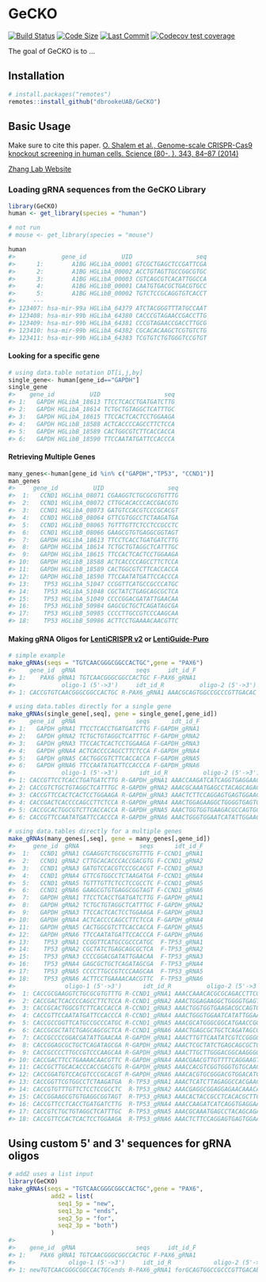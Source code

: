 # GeCKO

<!-- badges: start -->
[![Build Status](https://travis-ci.org/dbrookeUAB/GeCKO.svg?branch=master)](https://travis-ci.org/dbrookeUAB/GeCKO)
[![Code Size](https://img.shields.io/github/languages/code-size/dbrookeUAB/GeCKO.svg)](https://github.com/dbrookeUAB/GeCKO)
[![Last Commit](https://img.shields.io/github/last-commit/dbrookeUAB/GeCKO.svg)](https://github.com/dbrookeUAB/GeCKO/commits/master)
[![Codecov test coverage](https://codecov.io/gh/dbrookeUAB/GeCKO/branch/master/graph/badge.svg)](https://codecov.io/gh/dbrookeUAB/GeCKO?branch=master)
<!-- badges: end -->

The goal of GeCKO is to ...

## Installation

``` r
# install.packages("remotes")
remotes::install_github("dbrookeUAB/GeCKO")
```

## Basic Usage

Make sure to cite this paper. 
[O. Shalem et al., Genome-scale CRISPR-Cas9 knockout screening in human cells. Science (80-. ). 343, 84–87 (2014)](https://science.sciencemag.org/content/343/6166/84)


[Zhang Lab Website](http://genome-engineering.org)

### Loading gRNA sequences from the GeCKO Library


``` r
library(GeCKO)
human <- get_library(species = "human") 

# not run
# mouse <- get_library(species = "mouse")

human
#>             gene_id          UID                  seq
#>      1:        A1BG HGLibA_00001 GTCGCTGAGCTCCGATTCGA
#>      2:        A1BG HGLibA_00002 ACCTGTAGTTGCCGGCGTGC
#>      3:        A1BG HGLibA_00003 CGTCAGCGTCACATTGGCCA
#>      4:        A1BG HGLibB_00001 CAATGTGACGCTGACGTGCC
#>      5:        A1BG HGLibB_00002 TGTCTCCGCAGGTGTCACCT
#>     ---                                              
#> 123407: hsa-mir-99a HGLibA_64379 ATCTACGGGTTTATGCCAAT
#> 123408: hsa-mir-99b HGLibA_64380 CACCCGTAGAACCGACCTTG
#> 123409: hsa-mir-99b HGLibA_64381 CCCGTAGAACCGACCTTGCG
#> 123410: hsa-mir-99b HGLibA_64382 CGCACACAAGCTCGTGTCTG
#> 123411: hsa-mir-99b HGLibA_64383 TCGTGTCTGTGGGTCCGTGT
```

#### Looking for a specific gene

``` r
# using data.table notation DT[i,j,by]
single_gene<- human[gene_id=="GAPDH"]
single_gene
#>    gene_id          UID                  seq
#> 1:   GAPDH HGLibA_18613 TTCCTCACCTGATGATCTTG
#> 2:   GAPDH HGLibA_18614 TCTGCTGTAGGCTCATTTGC
#> 3:   GAPDH HGLibA_18615 TTCCACTCACTCCTGGAAGA
#> 4:   GAPDH HGLibB_18588 ACTCACCCCAGCCTTCTCCA
#> 5:   GAPDH HGLibB_18589 CACTGGCGTCTTCACCACCA
#> 6:   GAPDH HGLibB_18590 TTCCAATATGATTCCACCCA
```

#### Retrieving Multiple Genes


``` r
many_genes<-human[gene_id %in% c("GAPDH","TP53", "CCND1")]
man_genes
#>     gene_id          UID                  seq
#>  1:   CCND1 HGLibA_08071 CGAAGGTCTGCGCGTGTTTG
#>  2:   CCND1 HGLibA_08072 CTTGCACACCCACCGACGTG
#>  3:   CCND1 HGLibA_08073 GATGTCCACGTCCCGCACGT
#>  4:   CCND1 HGLibB_08064 GTTCGTGGCCTCTAAGATGA
#>  5:   CCND1 HGLibB_08065 TGTTTGTTCTCCTCCGCCTC
#>  6:   CCND1 HGLibB_08066 GAAGCGTGTGAGGCGGTAGT
#>  7:   GAPDH HGLibA_18613 TTCCTCACCTGATGATCTTG
#>  8:   GAPDH HGLibA_18614 TCTGCTGTAGGCTCATTTGC
#>  9:   GAPDH HGLibA_18615 TTCCACTCACTCCTGGAAGA
#> 10:   GAPDH HGLibB_18588 ACTCACCCCAGCCTTCTCCA
#> 11:   GAPDH HGLibB_18589 CACTGGCGTCTTCACCACCA
#> 12:   GAPDH HGLibB_18590 TTCCAATATGATTCCACCCA
#> 13:    TP53 HGLibA_51047 CCGGTTCATGCCGCCCATGC
#> 14:    TP53 HGLibA_51048 CGCTATCTGAGCAGCGCTCA
#> 15:    TP53 HGLibA_51049 CCCCGGACGATATTGAACAA
#> 16:    TP53 HGLibB_50984 GAGCGCTGCTCAGATAGCGA
#> 17:    TP53 HGLibB_50985 CCCCTTGCCGTCCCAAGCAA
#> 18:    TP53 HGLibB_50986 ACTTCCTGAAAACAACGTTC
```



#### Making gRNA Oligos for [LentiCRISPR v2](https://www.addgene.org/52961/) or [LentiGuide-Puro](https://www.addgene.org/52963/)


``` r
# simple example
make_gRNAs(seqs = "TGTCAACGGGCGGCCACTGC",gene = "PAX6")
#>    gene_id  gRNA                 seqs     idt_id_F
#> 1:    PAX6 gRNA1 TGTCAACGGGCGGCCACTGC F-PAX6_gRNA1
#>             oligo-1 (5'->3')     idt_id_R          oligo-2 (5'->3')
#> 1: CACCGTGTCAACGGGCGGCCACTGC R-PAX6_gRNA1 AAACGCAGTGGCCGCCCGTTGACAC
```


```r
# using data.tables directly for a single gene
make_gRNAs(single_gene[,seq], gene = single_gene[,gene_id])
#>    gene_id  gRNA                 seqs      idt_id_F
#> 1:   GAPDH gRNA1 TTCCTCACCTGATGATCTTG F-GAPDH_gRNA1
#> 2:   GAPDH gRNA2 TCTGCTGTAGGCTCATTTGC F-GAPDH_gRNA2
#> 3:   GAPDH gRNA3 TTCCACTCACTCCTGGAAGA F-GAPDH_gRNA3
#> 4:   GAPDH gRNA4 ACTCACCCCAGCCTTCTCCA F-GAPDH_gRNA4
#> 5:   GAPDH gRNA5 CACTGGCGTCTTCACCACCA F-GAPDH_gRNA5
#> 6:   GAPDH gRNA6 TTCCAATATGATTCCACCCA F-GAPDH_gRNA6
#>             oligo-1 (5'->3')      idt_id_R          oligo-2 (5'->3')
#> 1: CACCGTTCCTCACCTGATGATCTTG R-GAPDH_gRNA1 AAACCAAGATCATCAGGTGAGGAAC
#> 2: CACCGTCTGCTGTAGGCTCATTTGC R-GAPDH_gRNA2 AAACGCAAATGAGCCTACAGCAGAC
#> 3: CACCGTTCCACTCACTCCTGGAAGA R-GAPDH_gRNA3 AAACTCTTCCAGGAGTGAGTGGAAC
#> 4: CACCGACTCACCCCAGCCTTCTCCA R-GAPDH_gRNA4 AAACTGGAGAAGGCTGGGGTGAGTC
#> 5: CACCGCACTGGCGTCTTCACCACCA R-GAPDH_gRNA5 AAACTGGTGGTGAAGACGCCAGTGC
#> 6: CACCGTTCCAATATGATTCCACCCA R-GAPDH_gRNA6 AAACTGGGTGGAATCATATTGGAAC
```


```r
# using data.tables directly for a multiple genes
make_gRNAs(many_genes[,seq], gene = many_genes[,gene_id])
#>     gene_id  gRNA                 seqs      idt_id_F
#>  1:   CCND1 gRNA1 CGAAGGTCTGCGCGTGTTTG F-CCND1_gRNA1
#>  2:   CCND1 gRNA2 CTTGCACACCCACCGACGTG F-CCND1_gRNA2
#>  3:   CCND1 gRNA3 GATGTCCACGTCCCGCACGT F-CCND1_gRNA3
#>  4:   CCND1 gRNA4 GTTCGTGGCCTCTAAGATGA F-CCND1_gRNA4
#>  5:   CCND1 gRNA5 TGTTTGTTCTCCTCCGCCTC F-CCND1_gRNA5
#>  6:   CCND1 gRNA6 GAAGCGTGTGAGGCGGTAGT F-CCND1_gRNA6
#>  7:   GAPDH gRNA1 TTCCTCACCTGATGATCTTG F-GAPDH_gRNA1
#>  8:   GAPDH gRNA2 TCTGCTGTAGGCTCATTTGC F-GAPDH_gRNA2
#>  9:   GAPDH gRNA3 TTCCACTCACTCCTGGAAGA F-GAPDH_gRNA3
#> 10:   GAPDH gRNA4 ACTCACCCCAGCCTTCTCCA F-GAPDH_gRNA4
#> 11:   GAPDH gRNA5 CACTGGCGTCTTCACCACCA F-GAPDH_gRNA5
#> 12:   GAPDH gRNA6 TTCCAATATGATTCCACCCA F-GAPDH_gRNA6
#> 13:    TP53 gRNA1 CCGGTTCATGCCGCCCATGC  F-TP53_gRNA1
#> 14:    TP53 gRNA2 CGCTATCTGAGCAGCGCTCA  F-TP53_gRNA2
#> 15:    TP53 gRNA3 CCCCGGACGATATTGAACAA  F-TP53_gRNA3
#> 16:    TP53 gRNA4 GAGCGCTGCTCAGATAGCGA  F-TP53_gRNA4
#> 17:    TP53 gRNA5 CCCCTTGCCGTCCCAAGCAA  F-TP53_gRNA5
#> 18:    TP53 gRNA6 ACTTCCTGAAAACAACGTTC  F-TP53_gRNA6
#>              oligo-1 (5'->3')      idt_id_R          oligo-2 (5'->3')
#>  1: CACCGCGAAGGTCTGCGCGTGTTTG R-CCND1_gRNA1 AAACCAAACACGCGCAGACCTTCGC
#>  2: CACCGACTCACCCCAGCCTTCTCCA R-CCND1_gRNA2 AAACTGGAGAAGGCTGGGGTGAGTC
#>  3: CACCGCACTGGCGTCTTCACCACCA R-CCND1_gRNA3 AAACTGGTGGTGAAGACGCCAGTGC
#>  4: CACCGTTCCAATATGATTCCACCCA R-CCND1_gRNA4 AAACTGGGTGGAATCATATTGGAAC
#>  5: CACCGCCGGTTCATGCCGCCCATGC R-CCND1_gRNA5 AAACGCATGGGCGGCATGAACCGGC
#>  6: CACCGCGCTATCTGAGCAGCGCTCA R-CCND1_gRNA6 AAACTGAGCGCTGCTCAGATAGCGC
#>  7: CACCGCCCCGGACGATATTGAACAA R-GAPDH_gRNA1 AAACTTGTTCAATATCGTCCGGGGC
#>  8: CACCGGAGCGCTGCTCAGATAGCGA R-GAPDH_gRNA2 AAACTCGCTATCTGAGCAGCGCTCC
#>  9: CACCGCCCCTTGCCGTCCCAAGCAA R-GAPDH_gRNA3 AAACTTGCTTGGGACGGCAAGGGGC
#> 10: CACCGACTTCCTGAAAACAACGTTC R-GAPDH_gRNA4 AAACGAACGTTGTTTTCAGGAAGTC
#> 11: CACCGCTTGCACACCCACCGACGTG R-GAPDH_gRNA5 AAACCACGTCGGTGGGTGTGCAAGC
#> 12: CACCGGATGTCCACGTCCCGCACGT R-GAPDH_gRNA6 AAACACGTGCGGGACGTGGACATCC
#> 13: CACCGGTTCGTGGCCTCTAAGATGA  R-TP53_gRNA1 AAACTCATCTTAGAGGCCACGAACC
#> 14: CACCGTGTTTGTTCTCCTCCGCCTC  R-TP53_gRNA2 AAACGAGGCGGAGGAGAACAAACAC
#> 15: CACCGGAAGCGTGTGAGGCGGTAGT  R-TP53_gRNA3 AAACACTACCGCCTCACACGCTTCC
#> 16: CACCGTTCCTCACCTGATGATCTTG  R-TP53_gRNA4 AAACCAAGATCATCAGGTGAGGAAC
#> 17: CACCGTCTGCTGTAGGCTCATTTGC  R-TP53_gRNA5 AAACGCAAATGAGCCTACAGCAGAC
#> 18: CACCGTTCCACTCACTCCTGGAAGA  R-TP53_gRNA6 AAACTCTTCCAGGAGTGAGTGGAAC
```

## Using custom 5' and 3' sequences for gRNA oligos

``` r
# add2 uses a list input
library(GeCKO)
make_gRNAs(seqs = "TGTCAACGGGCGGCCACTGC",gene = "PAX6",
            add2 = list(
              seq1_5p = "new",
              seq1_3p = "ends",
              seq2_5p = "for", 
              seq2_3p = "both")
            )
#> 
#>    gene_id  gRNA                 seqs     idt_id_F
#> 1:    PAX6 gRNA1 TGTCAACGGGCGGCCACTGC F-PAX6_gRNA1
#>               oligo-1 (5'->3')     idt_id_R            oligo-2 (5'->3')
#> 1: newTGTCAACGGGCGGCCACTGCends R-PAX6_gRNA1 forGCAGTGGCCGCCCGTTGACAboth
```

